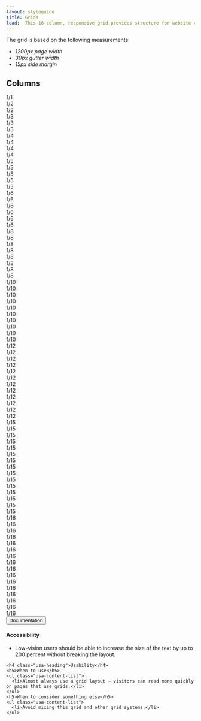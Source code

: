 ```yaml
---
layout: styleguide
title: Grids
lead:  This 16-column, responsive grid provides structure for website content. 
---
```

<p>The grid is based on the following measurements:</p>
<ul>
  <li><em class="em-yellow-bg">1200px page width</em></li>
  <li><em class="em-yellow-bg">30px gutter width</em></li>
  <li><em class="em-yellow-bg">15px side margin</em></li>
</ul>
<div class="preview preview-no_border">

  <h2 class="usa-heading">Columns</h2>
  <div class="usa-grid usa-grid-example usa-grid-example-blank">
    <div class="usa-width-one-whole">1/1</div>
  </div>
  <div class="usa-grid usa-grid-example usa-grid-example-blank">
    <div class="usa-width-one-half">1/2</div>
    <div class="usa-width-one-half">1/2</div>
  </div>
  <div class="usa-grid usa-grid-example usa-grid-example-blank">
    <div class="usa-width-one-third">1/3</div>
    <div class="usa-width-one-third">1/3</div>
    <div class="usa-width-one-third">1/3</div>
  </div>
  <div class="usa-grid usa-grid-example usa-grid-example-blank">
    <div class="usa-width-one-fourth">1/4</div>
    <div class="usa-width-one-fourth">1/4</div>
    <div class="usa-width-one-fourth">1/4</div>
    <div class="usa-width-one-fourth">1/4</div>
  </div>
  <div class="usa-grid usa-grid-example usa-grid-example-blank">
    <div class="usa-width-one-fifth">1/5</div>
    <div class="usa-width-one-fifth">1/5</div>
    <div class="usa-width-one-fifth">1/5</div>
    <div class="usa-width-one-fifth">1/5</div>
    <div class="usa-width-one-fifth">1/5</div>
  </div>
  <div class="usa-grid usa-grid-example usa-grid-example-blank">
    <div class="usa-width-one-sixth">1/6</div>
    <div class="usa-width-one-sixth">1/6</div>
    <div class="usa-width-one-sixth">1/6</div>
    <div class="usa-width-one-sixth">1/6</div>
    <div class="usa-width-one-sixth">1/6</div>
    <div class="usa-width-one-sixth">1/6</div>
  </div>
  <div class="usa-grid usa-grid-example usa-grid-example-blank">
    <div class="usa-width-one-eight">1/8</div>
    <div class="usa-width-one-eight">1/8</div>
    <div class="usa-width-one-eight">1/8</div>
    <div class="usa-width-one-eight">1/8</div>
    <div class="usa-width-one-eight">1/8</div>
    <div class="usa-width-one-eight">1/8</div>
    <div class="usa-width-one-eight">1/8</div>
    <div class="usa-width-one-eight">1/8</div>
  </div>
  <div class="usa-grid usa-grid-example usa-grid-example-blank">
    <div class="usa-width-one-tenth">1/10</div>
    <div class="usa-width-one-tenth">1/10</div>
    <div class="usa-width-one-tenth">1/10</div>
    <div class="usa-width-one-tenth">1/10</div>
    <div class="usa-width-one-tenth">1/10</div>
    <div class="usa-width-one-tenth">1/10</div>
    <div class="usa-width-one-tenth">1/10</div>
    <div class="usa-width-one-tenth">1/10</div>
    <div class="usa-width-one-tenth">1/10</div>
    <div class="usa-width-one-tenth">1/10</div>
  </div>
  <div class="usa-grid usa-grid-example usa-grid-example-blank">
    <div class="usa-width-one-twelfth">1/12</div>
    <div class="usa-width-one-twelfth">1/12</div>
    <div class="usa-width-one-twelfth">1/12</div>
    <div class="usa-width-one-twelfth">1/12</div>
    <div class="usa-width-one-twelfth">1/12</div>
    <div class="usa-width-one-twelfth">1/12</div>
    <div class="usa-width-one-twelfth">1/12</div>
    <div class="usa-width-one-twelfth">1/12</div>
    <div class="usa-width-one-twelfth">1/12</div>
    <div class="usa-width-one-twelfth">1/12</div>
    <div class="usa-width-one-twelfth">1/12</div>
    <div class="usa-width-one-twelfth">1/12</div>
  </div>
  <div class="usa-grid usa-grid-example usa-grid-example-blank">
    <div class="usa-width-one-fifteenth">1/15</div>
    <div class="usa-width-one-fifteenth">1/15</div>
    <div class="usa-width-one-fifteenth">1/15</div>
    <div class="usa-width-one-fifteenth">1/15</div>
    <div class="usa-width-one-fifteenth">1/15</div>
    <div class="usa-width-one-fifteenth">1/15</div>
    <div class="usa-width-one-fifteenth">1/15</div>
    <div class="usa-width-one-fifteenth">1/15</div>
    <div class="usa-width-one-fifteenth">1/15</div>
    <div class="usa-width-one-fifteenth">1/15</div>
    <div class="usa-width-one-fifteenth">1/15</div>
    <div class="usa-width-one-fifteenth">1/15</div>
    <div class="usa-width-one-fifteenth">1/15</div>
    <div class="usa-width-one-fifteenth">1/15</div>
    <div class="usa-width-one-fifteenth">1/15</div>
  </div>
  <div class="usa-grid usa-grid-example usa-grid-example-blank">
    <div class="usa-width-one-sixteenth">1/16</div>
    <div class="usa-width-one-sixteenth">1/16</div>
    <div class="usa-width-one-sixteenth">1/16</div>
    <div class="usa-width-one-sixteenth">1/16</div>
    <div class="usa-width-one-sixteenth">1/16</div>
    <div class="usa-width-one-sixteenth">1/16</div>
    <div class="usa-width-one-sixteenth">1/16</div>
    <div class="usa-width-one-sixteenth">1/16</div>
    <div class="usa-width-one-sixteenth">1/16</div>
    <div class="usa-width-one-sixteenth">1/16</div>
    <div class="usa-width-one-sixteenth">1/16</div>
    <div class="usa-width-one-sixteenth">1/16</div>
    <div class="usa-width-one-sixteenth">1/16</div>
    <div class="usa-width-one-sixteenth">1/16</div>
    <div class="usa-width-one-sixteenth">1/16</div>
    <div class="usa-width-one-sixteenth">1/16</div>
  </div>
  <!-- <h2 class="usa-heading">Grid Examples</h2> -->

</div>

<div class="usa-accordion-bordered usa-accordion-docs">
  <button class="usa-button-unstyled usa-accordion-button"
      aria-expanded="true" aria-controls="collapsible-0">
    Documentation
  </button>
  <div id="collapsible-0" aria-hidden="false" class="usa-accordion-content">
    <!-- <h4 class="usa-heading">Implementation</h4>
    <p>To use the grid, wrap each grid row in a <code>&lt;div&gt;</code> with the <code>usa-grid</code> class. To use a grid without padding on the right and left, use the <code>usa-grid-full</code> class instead.</p>
    <p>Each grid item is written semantically by its width. For example: <code>usa-width-one-half</code> = 1/2 grid item, <code>usa-width-two-thirds</code> = 2/3 grid item.</p>
    <p>Medium breakpoints are used for 1/6 and 1/12 grid items, which both transform into a 1/3 grid item at medium screen sizes.</p>  
    <p>All grid items are full-width at small screen sizes.</p>-->
    <h4 class="usa-heading">Accessibility</h3>
    <ul class="usa-content-list">
      <li>Low-vision users should be able to increase the size of the text by up to 200 percent without breaking the layout.</li>
    </ul>
    
    <h4 class="usa-heading">Usability</h4>
    <h5>When to use</h5>
    <ul class="usa-content-list">
      <li>Almost always use a grid layout — visitors can read more quickly on pages that use grids.</li>
    </ul>
    <h5>When to consider something else</h5>
    <ul class="usa-content-list">
      <li>Avoid mixing this grid and other grid systems.</li>
    </ul>
<!--     <h5>Guidance</h5>
    <ul class="usa-content-list">
      <li>Choose a 16-column grid with flexible column widths and fixed gutters. The width of the padding on the left and right edge of the grid depends on device size.</li>
      <li>Avoid text lines longer than 75 characters. Place text in narrower grid boxes to keep text lines from becoming too wide.</li>
    </ul> -->
  </div>
</div>
